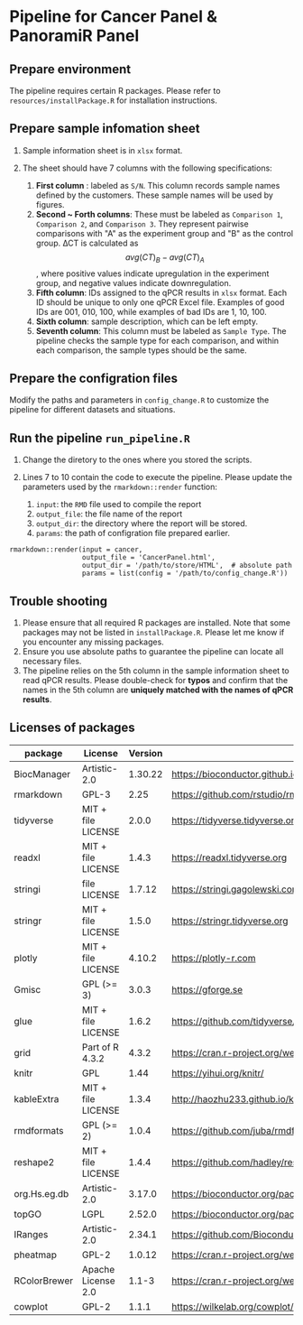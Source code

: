 # Pipeline for Cancer Panel & PanoramiR Panel
## Prepare environment
The pipeline requires certain R packages. Please refer to `resources/installPackage.R` for installation instructions.

## Prepare sample infomation sheet
1. Sample information sheet is in `xlsx` format.
2. The sheet should have 7 columns with the following specifications:

    1. **First column** : labeled as `S/N`. This column records sample names defined by the customers. These sample names will be used by figures.
    2. **Second ~ Forth columns**: These must be labeled as `Comparison 1`, `Comparison 2`, and `Comparison 3`. They represent pairwise comparisons with "A" as the experiment group and "B" as the control group. ∆CT is calculated as $$avg(CT)_B - avg(CT)_A$$, where positive values indicate upregulation in the experiment group, and negative values indicate downregulation.
    3. **Fifth column**: IDs assigned to the qPCR results in `xlsx` format. Each ID should be unique to only one qPCR Excel file. Examples of good IDs are 001, 010, 100, while examples of bad IDs are 1, 10, 100.
    4. **Sixth column**: sample description, which can be left empty.
    5. **Seventh column**: This column must be labeled as `Sample Type`. The pipeline checks the sample type for each comparison, and within each comparison, the sample types should be the same.

## Prepare the configration files
Modify the paths and parameters in `config_change.R` to customize the pipeline for different datasets and situations.

## Run the pipeline `run_pipeline.R`
1. Change the diretory to the ones where you stored the scripts. 
2. Lines 7 to 10 contain the code to execute the pipeline. Please update the parameters used by the `rmarkdown::render` function:

    1. `input`: the `RMD` file used to compile the report
    2. `output_file`: the file name of the report
    3. `output_dir`: the directory where the report will be stored.
    4. `params`: the path of configration file prepared earlier.
```
rmarkdown::render(input = cancer, 
                  output_file = 'CancerPanel.html', 
                  output_dir = '/path/to/store/HTML',  # absolute path
                  params = list(config = '/path/to/config_change.R'))
```
## Trouble shooting
1. Please ensure that all required R packages are installed. Note that some packages may not be listed in `installPackage.R`. Please let me know if you encounter any missing packages.
2. Ensure you use absolute paths to guarantee the pipeline can locate all necessary files.
3. The pipeline relies on the 5th column in the sample information sheet to read qPCR results. Please double-check for **typos** and confirm that the names in the 5th column are **uniquely matched with the names of qPCR results**.

## Licenses of packages
| package      | License            | Version | URL                                         |
|--------------|--------------------|---------|---------------------------------------------|
| BiocManager  | Artistic-2.0       | 1.30.22 | https://bioconductor.github.io/BiocManager/ |
| rmarkdown    | GPL-3              | 2.25    | https://github.com/rstudio/rmarkdown        |
| tidyverse    | MIT + file LICENSE | 2.0.0   | https://tidyverse.tidyverse.org             |
| readxl       | MIT + file LICENSE | 1.4.3   | https://readxl.tidyverse.org                |
| stringi      | file LICENSE       | 1.7.12  | https://stringi.gagolewski.com/             |
| stringr      | MIT + file LICENSE | 1.5.0   | https://stringr.tidyverse.org               |
| plotly       | MIT + file LICENSE | 4.10.2  | https://plotly-r.com                        |
| Gmisc        | GPL (>= 3)         | 3.0.3   | https://gforge.se                           |
| glue         | MIT + file LICENSE | 1.6.2   | https://github.com/tidyverse/glue           |
| grid         | Part of R 4.3.2    | 4.3.2   | https://cran.r-project.org/web/packages/grid/index.html                                          |
| knitr        | GPL                | 1.44    | https://yihui.org/knitr/                    |
| kableExtra   | MIT + file LICENSE | 1.3.4   | http://haozhu233.github.io/kableExtra/      |
| rmdformats   | GPL (>= 2)         | 1.0.4   | https://github.com/juba/rmdformats          |
| reshape2     | MIT + file LICENSE | 1.4.4   | https://github.com/hadley/reshape           |
| org.Hs.eg.db | Artistic-2.0       | 3.17.0  | https://bioconductor.org/packages/release/data/annotation/html/org.Hs.eg.db.html                                          |
| topGO        | LGPL               | 2.52.0  | https://bioconductor.org/packages/release/bioc/html/topGO.html                                          |
| IRanges      | Artistic-2.0       | 2.34.1  | https://github.com/Bioconductor/IRanges   |
| pheatmap     | GPL-2              | 1.0.12  | https://cran.r-project.org/web/packages/pheatmap/index.html                                          |
| RColorBrewer | Apache License 2.0 | 1.1-3   | https://cran.r-project.org/web/packages/RColorBrewer/index.html                                          |
| cowplot      | GPL-2              | 1.1.1   | https://wilkelab.org/cowplot/               |